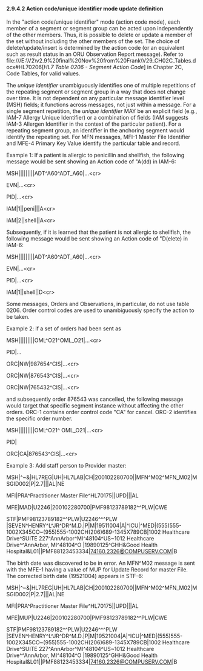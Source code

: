 #### 2.9.4.2 Action code/unique identifier mode update definition

In the "action code/unique identifier" mode (action code mode), each member of a segment or segment group can be acted upon independently of the other members. Thus, it is possible to delete or update a member of the set without including the other members of the set. The choice of delete/update/insert is determined by the action code (or an equivalent such as result status in an ORU Observation Report message). Refer to file:///E:\V2\v2.9%20final%20Nov%20from%20Frank\V29_CH02C_Tables.docx#HL70206[_HL7 Table 0206 - Segment Action Code_] in Chapter 2C, Code Tables, for valid values.

The _unique identifier_ unambiguously identifies one of multiple repetitions of the repeating segment or segment group in a way that does not change over time. It is not dependent on any particular message identifier level (MSH) fields; it functions across messages, not just within a message. For a single segment repetition, the _unique identifier_ MAY be an explicit field (e.g., IAM-7 Allergy Unique Identifier) or a combination of fields (IAM suggests IAM-3 Allergen Identifier in the context of the particular patient). For a repeating segment group, an identifier in the anchoring segment would identify the repeating set. For MFN messages, MFI-1 Master File Identifier and MFE-4 Primary Key Value identify the particular table and record.

Example 1: If a patient is allergic to penicillin and shellfish, the following message would be sent showing an Action code of "A(dd) in IAM-6:

MSH|||||||||ADT^A60^ADT_A60|...&lt;cr>

EVN|...&lt;cr>

PID|...&lt;cr>

IAM|1||peni|||A&lt;cr>

IAM|2||shell||A&lt;cr>

Subsequently, if it is learned that the patient is not allergic to shellfish, the following message would be sent showing an Action code of "D(elete) in IAM-6:

MSH|||||||||ADT^A60^ADT_A60|...&lt;cr>

EVN|...&lt;cr>

PID|...&lt;cr>

IAM|1||shell||D&lt;cr>

Some messages, Orders and Observations, in particular, do not use table 0206. Order control codes are used to unambiguously specify the action to be taken.

Example 2: if a set of orders had been sent as

MSH|||||||||OML^O21^OML_O21|...&lt;cr>

PID|...

ORC|NW|987654^CIS|...&lt;cr>

ORC|NW|876543^CIS|...&lt;cr>

ORC|NW|765432^CIS|...&lt;cr>

and subsequently order 876543 was cancelled, the following message would target that specific segment instance without affecting the other orders. ORC-1 contains order control code "CA" for cancel. ORC-2 identifies the specific order number.

MSH|||||||||OML^O21^ OML_O21|...&lt;cr>

PID|

ORC|CA|876543^CIS|...&lt;cr>

Example 3: Add staff person to Provider master:

MSH|^~\&|HL7REG|UH|HL7LAB|CH|200102280700||MFN^M02^MFN_M02|MSGID002|P|2.7|||AL|NE

MFI|PRA^Practitioner Master File^HL70175||UPD|||AL

MFE|MAD|U2246|200102280700|PMF98123789182^^PLW|CWE

STF|PMF98123789182^^PLW|U2246^^^PLW |SEVEN^HENRY^L^JR^DR^M.D.|P|M|19511004|A|^ICU|^MED|(555)555-1002X345CO~(955)555-1002CH(206)689-1345X789CB|1002 Healthcare Drive^SUITE 227^AnnArbor^MI^48104^US~1012 Healthcare Drive^^AnnArbor, MI^48104^O |19890125^GHH&Good Health Hospital&L01||PMF88123453334|74160.2326@COMPUSERV.COM|B

The birth date was discovered to be in error. An MFN^M02 message is sent with the MFE-1 having a value of MUP for Update Record for master File. The corrected birth date (19521004) appears in STF-6:

MSH|^~\&|HL7REG|UH|HL7LAB|CH|200102280700||MFN^M02^MFN_M02|MSGID002|P|2.7|||AL|NE

MFI|PRA^Practitioner Master File^HL70175||UPD|||AL

MFE|MUP|U2246|200102280700|PMF98123789182^^PLW|CWE

STF|PMF98123789182^^PLW|U2246^^^PLW |SEVEN^HENRY^L^JR^DR^M.D.|P|M|19521004|A|^ICU|^MED|(555)555-1002X345CO~(955)555-1002CH(206)689-1345X789CB|1002 Healthcare Drive^SUITE 227^AnnArbor^MI^48104^US~1012 Healthcare Drive^^AnnArbor, MI^48104^O |19890125^GHH&Good Health Hospital&L01||PMF88123453334|74160.2326@COMPUSERV.COM|B
